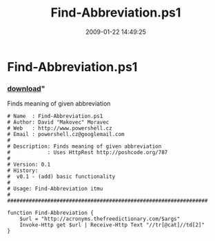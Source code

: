 ﻿---
pid:            819
parent:         0
children:       
poster:         Makovec
title:          Find-Abbreviation.ps1
date:           2009-01-22 14:49:25
format:         posh
---

# Find-Abbreviation.ps1

### [download](819.ps1)"

Finds meaning of given abbreviation

```posh
# Name  : Find-Abbreviation.ps1
# Author: David "Makovec" Moravec
# Web   : http://www.powershell.cz
# Email : powershell.cz@googlemail.com
#
# Description: Finds meaning of given abbreviation
#            : Uses HttpRest http://poshcode.org/787
#
# Version: 0.1
# History:
#  v0.1 - (add) basic functionality
# 
# Usage: Find-Abbreviation itmu
#
#################################################################

function Find-Abbreviation {
	$url = "http://acronyms.thefreedictionary.com/$args"
	Invoke-Http get $url | Receive-Http Text "//tr[@cat]//td[2]"
}
```
